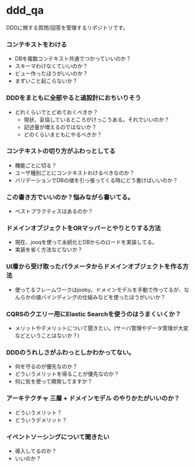 # ddd_qa
DDDに関する質問/回答を管理するリポジトリです。

### コンテキストをわける
* DBを複数コンテキスト共通でつかっていいのか？
* スキーマわけなくていいのか？
* ビュー作ったほうがいいのか？
* まずいこと起こらないか？

### DDDをまともに全部やると過設計におちいりそう
* どれくらいでとどめておくべきか？
  * 現状、妥協しているところがけっこうある。それでいいのか？
  * 記述量が増えるのではないか？
  * どのくらいまともにやるべきか？

### コンテキストの切り方がふわっとしてる
* 機能ごとに切る？
* ユーザ種別ごとにコンテキストわけるべきなのか？
* バリデーションでDBの値を引っ張ってくる時にどう書けばいいのか？

### この書き方でいいのか？悩みながら書いてる。
* ベストプラクティスはあるのか？

### ドメインオブジェクトをORマッパーとやりとりする方法
* 現在、jooqを使って永続化とDBからのロードを実装してる。
* 実装を省く方法などないか？

### UI層から受け取ったパラメータからドメインオブジェクトを作る方法
* 使ってるフレームワークはjooby。ドメインモデルを手動で作ってるが、なんらかの値バインディングの仕組みなどを使ったほうがいいか？


### CQRSのクエリー用にElastic Searchを使うのはうまくいくか？
* メリットやデメリットについて聞きたい。(サーバ管理やデータ管理が大変などということはないか？)

### DDDのうれしさがふわっとしかわかってない。
* 何を守るのが優先なのか？
* どういうメリットを得ることが優先なのか？
* 何に気を使って開発してますか？

### アーキテクチャ 三層 + ドメインモデル のやりかたがいいのか？
* どういうメリット？
* どういうデメリット？

### イベントソーシングについて聞きたい
* 導入してるのか？
* いいのか？

